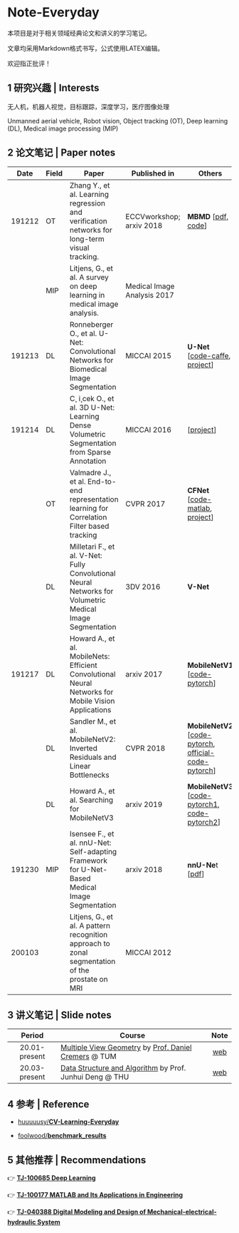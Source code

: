 

# Note-Everyday

本项目是对于相关领域经典论文和讲义的学习笔记。

文章均采用Markdown格式书写，公式使用LATEX编辑。

欢迎指正批评！

## 1 研究兴趣 | Interests

无人机，机器人视觉，目标跟踪，深度学习，医疗图像处理

Unmanned aerial vehicle, Robot vision, Object tracking (OT), Deep learning (DL), Medical image processing (MIP)

## 2 论文笔记 | Paper notes

| Date   | Field | Paper                                                        | Published in                | Others                                                       |
| ------ | ----- | ------------------------------------------------------------ | --------------------------- | ------------------------------------------------------------ |
| 191212 | OT    | Zhang Y., et al. Learning regression and verification networks for long-term visual tracking. | ECCVworkshop; arxiv 2018    | **MBMD** [[pdf](https://arxiv.org/pdf/1809.04320.pdf), [code](https://github.com/xiaobai1217/MBMD)] |
|        | MIP   | Litjens, G., et al. A survey on deep learning in medical image analysis. | Medical Image Analysis 2017 |                                                              |
| 191213 | DL    | Ronneberger O., et al. U-Net: Convolutional Networks for Biomedical Image Segmentation | MICCAI 2015                 | **U-Net** [[code-caffe](http://lmb.informatik.uni-freiburg.de/people/ronneber/u-net), [project](https://lmb.informatik.uni-freiburg.de/resources/opensource/unet.en.html)] |
| 191214 | DL    | C¸ i¸cek O., et al. 3D U-Net: Learning Dense Volumetric Segmentation from Sparse Annotation | MICCAI 2016                 | [[project](https://lmb.informatik.uni-freiburg.de/resources/opensource/unet.en.html)] |
|        | OT    | Valmadre J., et al. End-to-end representation learning for Correlation Filter based tracking | CVPR 2017                   | **CFNet** [[code-matlab](https://github.com/bertinetto/cfnet), [project](http://www.robots.ox.ac.uk/~luca/cfnet.html)] |
|        | DL    | Milletari F., et al. V-Net: Fully Convolutional Neural Networks for Volumetric Medical Image Segmentation | 3DV 2016                    | **V-Net**                                                    |
| 191217 | DL    | Howard A., et al. MobileNets: Efficient Convolutional Neural Networks for Mobile Vision Applications | arxiv 2017                  | **MobileNetV1** [[code-pytorch](https://github.com/marvis/pytorch-mobilenet)] |
|        | DL    | Sandler M., et al. MobileNetV2: Inverted Residuals and Linear Bottlenecks | CVPR 2018                   | **MobileNetV2** [[code-pytorch](https://github.com/tonylins/pytorch-mobilenet-v2), [official-code-pytorch](https://github.com/pytorch/vision/blob/bce17fddd4/torchvision/models/mobilenet.py)] |
|        | DL    | Howard A., et al. Searching for MobileNetV3                  | arxiv 2019                  | **MobileNetV3** [[code-pytorch1](https://github.com/kuan-wang/pytorch-mobilenet-v3), [code-pytorch2](https://github.com/xiaolai-sqlai/mobilenetv3)] |
| 191230 | MIP   | Isensee F., et al. nnU-Net: Self-adapting Framework for U-Net-Based Medical Image Segmentation | arxiv 2018                  | **nnU-Ne**t [[pdf](https://arxiv.org/pdf/1809.10486.pdf)]    |
| 200103 |       | Litjens, G., et al. A pattern recognition approach to zonal segmentation of the prostate on MRI | MICCAI 2012                 |                                                              |

## 3 讲义笔记 | Slide notes

|    Period     | Course                                                       |                             Note                             |
| :-----------: | ------------------------------------------------------------ | :----------------------------------------------------------: |
| 20.01-present | [Multiple View Geometry](https://vision.in.tum.de/teaching/ss2016/mvg2016) by [Prof. Daniel Cremers](https://vision.in.tum.de/members/cremers) @ TUM | [web](https://github.com/hibetterheyj/Note-Everyday/tree/master/Slides_Note/TUM_MVG) |
| 20.03-present | [Data Structure and Algorithm](https://github.com/hibetterheyj/Note-Everyday/tree/master/Slides_Note/THU_DS) by Prof. Junhui Deng @ THU | [web](https://github.com/hibetterheyj/Note-Everyday/tree/master/Slides_Note/THU_DS) |

## 4 参考 | Reference

- [huuuuusy/**CV-Learning-Everyday**](https://github.com/huuuuusy/CV-Learning-Everyday)

- [foolwood/**benchmark_results**](https://github.com/foolwood/benchmark_results)

## 5 其他推荐 | Recommendations

👉 **[TJ-100685 Deep Learning](https://yujie-he.github.io/study/2019-deep-learning/)**

👉 **[TJ-100177 MATLAB and Its Applications in Engineering](https://yujie-he.github.io/study/2019-matlab/)**

👉 **[TJ-040388 Digital Modeling and Design of Mechanical-electrical-hydraulic System](https://yujie-he.github.io/study/2019-system-modeling-and-design/)**